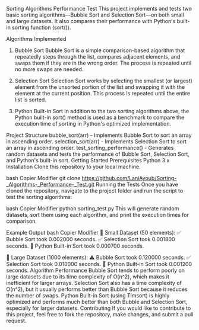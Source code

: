 Sorting Algorithms Performance Test
This project implements and tests two basic sorting algorithms—Bubble Sort and Selection Sort—on both small and large datasets. It also compares their performance with Python's built-in sorting function (sort()).

Algorithms Implemented
1. Bubble Sort
Bubble Sort is a simple comparison-based algorithm that repeatedly steps through the list, compares adjacent elements, and swaps them if they are in the wrong order. The process is repeated until no more swaps are needed.

2. Selection Sort
Selection Sort works by selecting the smallest (or largest) element from the unsorted portion of the list and swapping it with the element at the current position. This process is repeated until the entire list is sorted.

3. Python Built-in Sort
In addition to the two sorting algorithms above, the Python built-in sort() method is used as a benchmark to compare the execution time of sorting in Python's optimized implementation.

Project Structure
bubble_sort(arr) - Implements Bubble Sort to sort an array in ascending order.
selection_sort(arr) - Implements Selection Sort to sort an array in ascending order.
test_sorting_performance() - Generates random datasets and tests the performance of Bubble Sort, Selection Sort, and Python's built-in sort.
Getting Started
Prerequisites
Python 3.x
Installation
Clone this repository to your local machine.

bash
Copier
Modifier
git clone https://github.com/LaniAyoub/Sorting-_Algorithms-_Performance-_Test.git
Running the Tests
Once you have cloned the repository, navigate to the project folder and run the script to test the sorting algorithms:

bash
Copier
Modifier
python sorting_test.py
This will generate random datasets, sort them using each algorithm, and print the execution times for comparison.

Example Output
bash
Copier
Modifier
🔹 Small Dataset (50 elements):
✅ Bubble Sort took 0.002000 seconds.
✅ Selection Sort took 0.001800 seconds.
🚀 Python Built-in Sort took 0.000700 seconds.

🔹 Large Dataset (1000 elements):
⚠️ Bubble Sort took 0.120000 seconds.
✅ Selection Sort took 0.010000 seconds.
🚀 Python Built-in Sort took 0.001200 seconds.
Algorithm Performance
Bubble Sort tends to perform poorly on large datasets due to its time complexity of O(n^2), which makes it inefficient for larger arrays.
Selection Sort also has a time complexity of O(n^2), but it usually performs better than Bubble Sort because it reduces the number of swaps.
Python Built-in Sort (using Timsort) is highly optimized and performs much better than both Bubble and Selection Sort, especially for larger datasets.
Contributing
If you would like to contribute to this project, feel free to fork the repository, make changes, and submit a pull request.